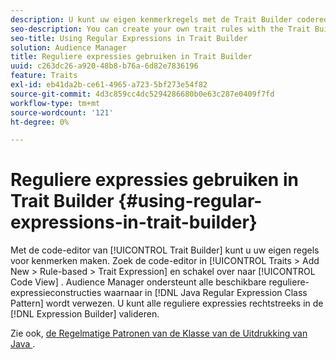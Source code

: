 ```yaml
---
description: U kunt uw eigen kenmerkregels met de Trait Builder coderedacteur tot stand brengen. Zoek de code-editor in Traits > Nieuw toevoegen > Op regel gebaseerd > Uitdrukking overtrekken en schakel over naar de codeweergave. Audience Manager ondersteunt alle beschikbare reguliere-expressieconstructies waarnaar wordt verwezen in het patroon van de Java-klasse voor reguliere expressies. U kunt alle reguliere expressies rechtstreeks in de expressiebouwer valideren.
seo-description: You can create your own trait rules with the Trait Builder code editor. Find the code editor in Traits > Add New > Rule-based > Trait Expression and switch to Code View. Audience Manager supports all the available regular expression constructs referenced in the Java Regular Expression Class Pattern. You can validate any of the regular expressions directly in the Expression Builder.
seo-title: Using Regular Expressions in Trait Builder
solution: Audience Manager
title: Reguliere expressies gebruiken in Trait Builder
uuid: c263dc26-a920-48b8-b76a-6d82e7836196
feature: Traits
exl-id: eb41da2b-ce61-4965-a723-5bf273e54f82
source-git-commit: 4d3c859cc4dc5294286680b0e63c287e0409f7fd
workflow-type: tm+mt
source-wordcount: '121'
ht-degree: 0%

---
```


# Reguliere expressies gebruiken in Trait Builder {#using-regular-expressions-in-trait-builder}

Met de code-editor van [!UICONTROL Trait Builder] kunt u uw eigen regels voor kenmerken maken. Zoek de code-editor in [!UICONTROL Traits > Add New > Rule-based > Trait Expression] en schakel over naar [!UICONTROL Code View] . Audience Manager ondersteunt alle beschikbare reguliere-expressieconstructies waarnaar in [!DNL Java Regular Expression Class Pattern] wordt verwezen. U kunt alle reguliere expressies rechtstreeks in de [!DNL Expression Builder] valideren.

Zie ook, [ de Regelmatige Patronen van de Klasse van de Uitdrukking van Java ](https://docs.oracle.com/javase/7/docs/api/java/util/regex/Pattern.html).
